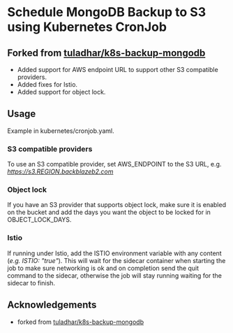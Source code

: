 # Schedule MongoDB Backup  to S3 using Kubernetes CronJob

## Forked from [tuladhar/k8s-backup-mongodb](https://github.com/tuladhar/k8s-backup-mongodb)

 * Added support for AWS endpoint URL to support other S3 compatible providers.
 * Added fixes for Istio.
 * Added support for object lock.

## Usage

Example in kubernetes/cronjob.yaml.

### S3 compatible providers

To use an S3 compatible provider, set AWS_ENDPOINT to the S3 URL, e.g. *https://s3.REGION.backblazeb2.com*

### Object lock

If you have an S3 provider that supports object lock, make sure it is enabled on the bucket and add the days you want the object to be locked for in OBJECT_LOCK_DAYS.

### Istio

If running under Istio, add the ISTIO environment variable with any content (*e.g. ISTIO: "true"*). This will wait for the sidecar container when starting the job to make sure networking is ok and on completion send the quit command to the sidecar, otherwise the job will stay running waiting for the sidecar to finish.

## Acknowledgements

 * forked from [tuladhar/k8s-backup-mongodb](https://github.com/tuladhar/k8s-backup-mongodb)

